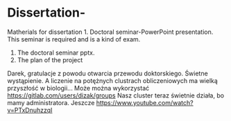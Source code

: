 # Dissertation-
Matherials for dissertation 1. Doctoral seminar-PowerPoint presentation. This seminar is required and is a kind of exam.
1. The doctoral seminar pptx.
2. The plan of the project



Darek, gratulacje z powodu otwarcia przewodu doktorskiego. Świetne wystąpienie. A liczenie na potężnych clustrach obliczeniowych ma wielką przyszłość w biologii...
Może można wykorzystać https://gitlab.com/users/dizak/groups
Nasz cluster teraz świetnie działa, bo mamy administratora.
Jeszcze https://www.youtube.com/watch?v=PTxDnuhzzqI

